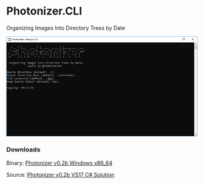# Photonizer.CLI
Organizing Images Into Directory Trees by Date

![Screenshot](https://github.com/thebitbrine/Photonizer.CLI/blob/master/Photonizer.CLI/Screenshot.png)

### Downloads
Binary: [Photonizer v0.2b Windows x86_64](https://github.com/thebitbrine/Photonizer.CLI/releases/download/v0.2b/Photonizer.CLI.exe)

Source: [Photonizer v0.2b VS17 C# Solution](https://github.com/thebitbrine/Photonizer.CLI/archive/v0.2b.zip)

